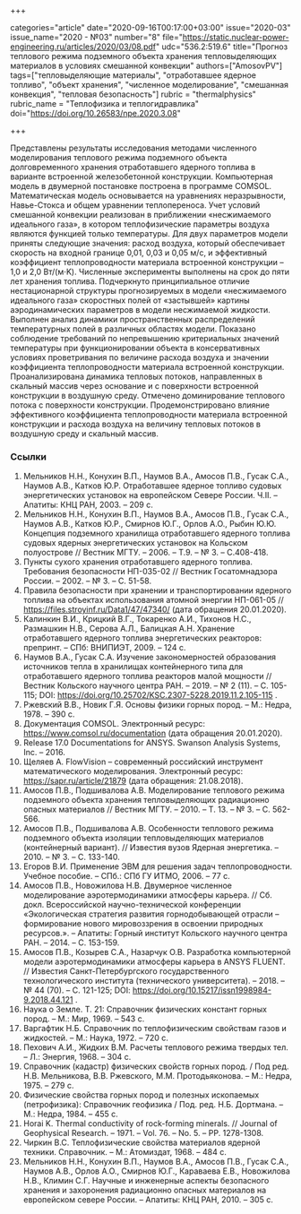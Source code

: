 +++

categories="article"
date="2020-09-16T00:17:00+03:00"
issue="2020-03"
issue_name="2020 - №03"
number="8"
file="https://static.nuclear-power-engineering.ru/articles/2020/03/08.pdf"
udc="536.2:519.6"
title="Прогноз теплового режима подземного объекта хранения тепловыделяющих материалов в условиях смешанной конвекции"
authors=["AmosovPV"]
tags=["тепловыделяющие материалы", "отработавшее ядерное топливо", "объект хранения", "численное моделирование", "смешанная конвекция", "тепловая безопасность"]
rubric = "thermalphysics"
rubric_name = "Теплофизика и теплогидравлика"
doi="https://doi.org/10.26583/npe.2020.3.08"

+++

Представлены результаты исследования методами численного моделирования теплового режима подземного объекта долговременного хранения отработавшего ядерного топлива в варианте встроенной железобетонной конструкции. Компьютерная модель в двумерной постановке построена в программе COMSOL. Математическая модель основывается на уравнениях неразрывности, Навье-Стокса и общем уравнении теплопереноса. Учет условий смешанной конвекции реализован в приближении «несжимаемого идеального газа», в котором теплофизические параметры воздуха являются функцией только температуры. Для двух параметров модели приняты следующие значения: расход воздуха, который обеспечивает скорость на входной границе 0,01, 0,03 и 0,05 м/с, и эффективный коэффициент теплопроводности материала встроенной конструкции – 1,0 и 2,0 Вт/(м⋅K). Численные эксперименты выполнены на срок до пяти лет хранения топлива. Подчеркнуто принципиальное отличие нестационарной структуры прогнозируемых в модели «несжимаемого идеального газа» скоростных полей от «застывшей» картины аэродинамических параметров в модели несжимаемой жидкости. Выполнен анализ динамики пространственных распределений температурных полей в различных областях модели. Показано соблюдение требований по непревышению критериальных значений температуры при функционировании объекта в консервативных условиях проветривания по величине расхода воздуха и значении коэффициента теплопроводности материала встроенной конструкции. Проанализирована динамика тепловых потоков, направленных в скальный массив через основание и с поверхности встроенной конструкции в воздушную среду. Отмечено доминирование теплового потока с поверхности конструкции. Продемонстрировано влияние эффективного коэффициента теплопроводности материала встроенной конструкции и расхода воздуха на величину тепловых потоков в воздушную среду и скальный массив.

### Ссылки

1. Мельников Н.Н., Конухин В.П., Наумов В.А., Амосов П.В., Гусак С.А., Наумов А.В., Катков Ю.Р. Отработавшее ядерное топливо судовых энергетических установок на европейском Севере России. Ч.II. – Апатиты: КНЦ РАН, 2003. – 209 с.
2. Мельников Н.Н., Конухин В.П., Наумов В.А., Амосов П.В., Гусак С.А., Наумов А.В., Катков Ю.Р., Смирнов Ю.Г., Орлов А.О., Рыбин Ю.Ю. Концепция подземного хранилища отработавшего ядерного топлива судовых ядерных энергетических установок на Кольском полуострове // Вестник МГТУ. – 2006. – Т.9. – № 3. – С.408-418.
3. Пункты сухого хранения отработавшего ядерного топлива. Требования безопасности НП-035-02 // Вестник Госатомнадзора России. – 2002. – № 3. – С. 51-58.
4. Правила безопасности при хранении и транспортировании ядерного топлива на объектах использования атомной энергии НП-061-05 // https://files.stroyinf.ru/Data1/47/47340/ (дата обращения 20.01.2020).
5. Калинкин В.И., Крицкий В.Г., Токаренко А.И., Тихонов Н.С., Размашкин Н.В., Серова А.Л., Балицкая А.Н. Хранение отработавшего ядерного топлива энергетических реакторов: препринт. – СПб: ВНИПИЭТ, 2009. – 124 с.
6. Наумов В.А., Гусак С.А. Изучение закономерностей образования источников тепла в хранилищах контейнерного типа для отработавшего ядерного топлива реакторов малой мощности // Вестник Кольского научного центра РАН. – 2019. – № 2 (11). – С. 105-115; DOI: https://doi.org/10.25702/KSC.2307-5228.2019.11.2.105-115 .
7. Ржевский В.В., Новик Г.Я. Основы физики горных пород. – М.: Недра, 1978. – 390 с.
8. Документация COMSOL. Электронный ресурс: https://www.comsol.ru/documentation (дата обращения 20.01.2020).
9. Release 17.0 Documentations for ANSYS. Swanson Analysis Systems, Inc. – 2016.
10. Щеляев А. FlowVision – современный российский инструмент математического моделирования. Электронный ресурс: https://sapr.ru/article/21879 (дата обращения: 21.08.2018).
11. Амосов П.В., Подшивалова А.В. Моделирование теплового режима подземного объекта хранения тепловыделяющих радиационно опасных материалов // Вестник МГТУ. – 2010. – Т. 13. – № 3. – С. 562-566.
12. Амосов П.В., Подшивалова А.В. Особенности теплового режима подземного объекта изоляции тепловыделяющих материалов (контейнерный вариант). // Известия вузов Ядерная энергетика. – 2010. – № 3. – С. 133-140.
13. Егоров В.И. Применение ЭВМ для решения задач теплопроводности. Учебное пособие. – СПб.: СПб ГУ ИТМО, 2006. – 77 с.
14. Амосов П.В., Новожилова Н.В. Двумерное численное моделирование аэротермодинамики атмосферы карьера. // Сб. докл. Всероссийской научно-технической конференции «Экологическая стратегия развития горнодобывающей отрасли – формирование нового мировоззрения в освоении природных ресурсов.». – Апатиты: Горный институт Кольского научного центра РАН. – 2014. – С. 153-159.
15. Амосов П.В., Козырев С.А., Назарчук О.В. Разработка компьютерной модели аэротермодинамики атмосферы карьера в ANSYS FLUENT. // Известия Санкт-Петербургского государственного технологического института (технического университета). – 2018. – № 44 (70). – С. 121-125; DOI: https://doi.org/10.15217/issn1998984-9.2018.44.121 .
16. Наука о Земле. Т. 21: Справочник физических констант горных пород. – М.: Мир, 1969. – 543 с.
17. Варгафтик Н.Б. Справочник по теплофизическим свойствам газов и жидкостей. – М.: Наука, 1972. – 720 с.
18. Пехович А.И., Жидких В.М. Расчеты теплового режима твердых тел. – Л.: Энергия, 1968. – 304 с.
19. Справочник (кадастр) физических свойств горных пород. / Под ред. Н.В. Мельникова, В.В. Ржевского, М.М. Протодьяконова. – М.: Недра, 1975. – 279 с.
20. Физические свойства горных пород и полезных ископаемых (петрофизика): Справочник геофизика / Под. ред. Н.Б. Дортмана. – М.: Недра, 1984. – 455 с.
21. Horai K. Thermal conductivity of rock-forming minerals. // Journal of Geophysical Research. – 1971. – Vol. 76. – No. 5. – PP. 1278-1308.
22. Чиркин В.С. Теплофизические свойства материалов ядерной техники. Справочник. – М.: Атомиздат, 1968. – 484 с.
23. Мельников Н.Н., Конухин В.П., Наумов В.А., Амосов П.В., Гусак С.А., Наумов А.В., Орлов А.О., Смирнов Ю.Г., Караваева Е.В., Новожилова Н.В., Климин С.Г. Научные и инженерные аспекты безопасного хранения и захоронения радиационно опасных материалов на европейском севере России. – Апатиты: КНЦ РАН, 2010. – 305 с.